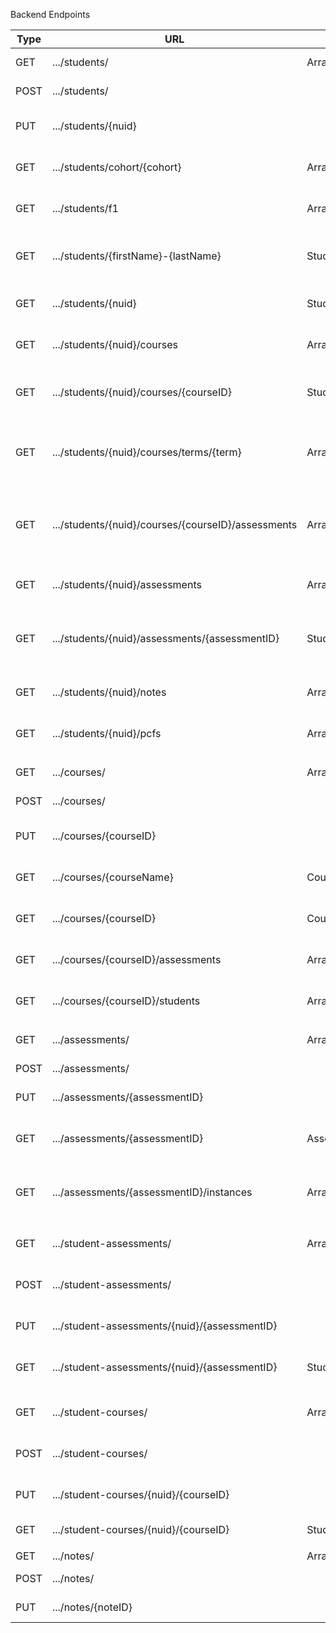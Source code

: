 
Backend Endpoints

| Type        | URL         | Returns  | Description |
| ----------- | ----------- | ----------- | ----------- |
| GET | .../students/ | Array<Student> | Get all students |
| POST | .../students/ |  | Create a new student |
| PUT | .../students/{nuid} |  | Update student with given NUID |
| GET | .../students/cohort/{cohort} | Array<Student> | Get all students in given cohort |
| GET | .../students/f1 | Array<Student> | Get all international students |
| GET | .../students/{firstName}-{lastName} | Student | Get student with given first and last name |
| GET | .../students/{nuid} | Student | Get student with given NUID |
| GET | .../students/{nuid}/courses | Array<Course> | Get all of a student's courses|
| GET | .../students/{nuid}/courses/{courseID} | StudentCourse | Get a student's instance of a course |
| GET | .../students/{nuid}/courses/terms/{term} | Array<StudentCourse> | Get all of a student's course instances in a term |
| GET | .../students/{nuid}/courses/{courseID}/assessments | Array<StudentAssessment> | Get all student's assessment instances from a course |
| GET | .../students/{nuid}/assessments | Array<Assessment> | Get all of a student's assessments|
| GET | .../students/{nuid}/assessments/{assessmentID} | StudentAssessment | Get a student's instance of an assessment|
| GET | .../students/{nuid}/notes | Array<Note> | Get all of a student's notes|
| GET | .../students/{nuid}/pcfs | Array<PCF> | Get all of a student's PCFs|
|||||
| GET | .../courses/ | Array<Course> | Get all courses |
| POST | .../courses/ |  | Create a course |
| PUT | .../courses/{courseID} |  | Update course with the given ID |
| GET | .../courses/{courseName} | Course | Get course with the given name |
| GET | .../courses/{courseID} | Course | Get course with the given ID |
| GET | .../courses/{courseID}/assessments | Array<Assessment> | Get a course's assessments |
| GET | .../courses/{courseID}/students | Array<Student> | Get a course's students |
|||||
| GET | .../assessments/ | Array<Assessment> | Get all assessments |
| POST | .../assessments/ |  | Create an assessment |
| PUT | .../assessments/{assessmentID} |  | Update an assessment |
| GET | .../assessments/{assessmentID} | Assessment | Get assessment with the given ID |
| GET | .../assessments/{assessmentID}/instances | Array<StudentAssessment> | Get all instances of an assessment|
|||||
| GET | .../student-assessments/ | Array<StudentAssessment> | Get all assessment instances |
| POST | .../student-assessments/ |  | Create an assessment instance |
| PUT | .../student-assessments/{nuid}/{assessmentID} |  | Update an assessment instance |
| GET | .../student-assessments/{nuid}/{assessmentID} | StudentAssessment | Get an assessment instance |
|||||
| GET | .../student-courses/ | Array<StudentCourse> | Get all course instances |
| POST | .../student-courses/ |  | Create an course instance |
| PUT | .../student-courses/{nuid}/{courseID} |  | Update an course instance 
| GET | .../student-courses/{nuid}/{courseID} | StudentCourse | Get a course instance 
|||||
| GET | .../notes/ | Array<Note> | Get all notes |
| POST | .../notes/ |  | Create a note |
| PUT | .../notes/{noteID} |  | Update a note |
